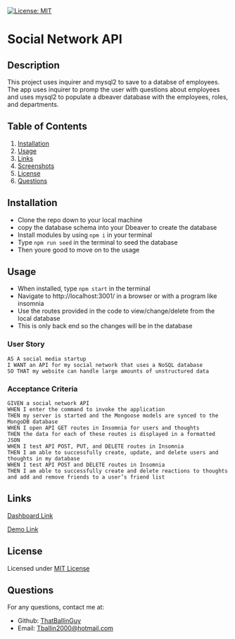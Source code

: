 [![License: MIT](https://img.shields.io/badge/License-MIT-yellow.svg)](https://opensource.org/licenses/MIT)

# Social Network API

## Description
This project uses inquirer and mysql2 to save to a databse of employees. The app uses inquirer to promp the user with questions about employees and uses mysql2 to populate a dbeaver database with the employees, roles, and departments.

## Table of Contents
1. [Installation](#installation)
2. [Usage](#usage)
3. [Links](#links)
4. [Screenshots](#screenshots)
5. [License](#license)
6. [Questions](#questions)

## Installation
- Clone the repo down to your local machine
- copy the database schema into your Dbeaver to create the database
- Install modules by using `npm i` in your terminal
- Type `npm run seed` in the terminal to seed the database
- Then youre good to move on to the usage

## Usage
- When installed, type `npm start` in the terminal
- Navigate to http://localhost:3001/ in a browser or with a program like insomnia
- Use the routes provided in the code to view/change/delete from the local database
- This is only back end so the changes will be in the database

### User Story

```
AS A social media startup
I WANT an API for my social network that uses a NoSQL database
SO THAT my website can handle large amounts of unstructured data
```

### Acceptance Criteria

```
GIVEN a social network API
WHEN I enter the command to invoke the application
THEN my server is started and the Mongoose models are synced to the MongoDB database
WHEN I open API GET routes in Insomnia for users and thoughts
THEN the data for each of these routes is displayed in a formatted JSON
WHEN I test API POST, PUT, and DELETE routes in Insomnia
THEN I am able to successfully create, update, and delete users and thoughts in my database
WHEN I test API POST and DELETE routes in Insomnia
THEN I am able to successfully create and delete reactions to thoughts and add and remove friends to a user’s friend list
```

## Links

[Dashboard Link](https://github.com/ThatBallinGuy/E-commerce-Back-End)

[Demo Link](https://drive.google.com/file/d/1d3FQsifRMYSTJ3JfPZKYeKALCDvthCsP/view)

## License
Licensed under [MIT License](https://opensource.org/licenses/MIT)

## Questions
For any questions, contact me at:
- Github: [ThatBallinGuy](https://github.com/ThatBallinGuy)
- Email: Tballin2000@hotmail.com
  